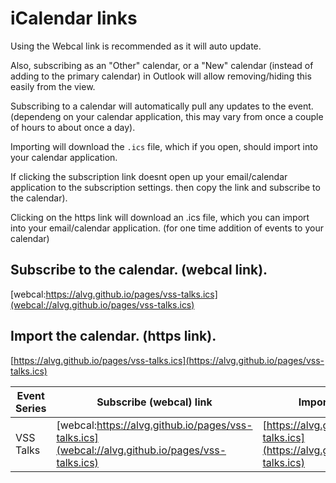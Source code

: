 # iCalendar links


Using the Webcal link is recommended as it will auto update.

Also, subscribing as an "Other" calendar, or a "New" calendar (instead of adding to the primary calendar)
in Outlook will allow removing/hiding this easily from the view.


Subscribing to a calendar will automatically pull any updates to the event.
(dependeng on your calendar application, this may vary from once a couple of hours to about once a day).

Importing will download the `.ics` file, which if you open, should import into your calendar application.

If clicking the subscription link doesnt open up your email/calendar application to the subscription settings.  then copy the link and subscribe to the calendar).

Clicking on the https link will download an .ics file, which you can import into your email/calendar application.
(for one time addition of events to your calendar)


## Subscribe to the calendar. (webcal link).
[webcal:https://alvg.github.io/pages/vss-talks.ics](webcal://alvg.github.io/pages/vss-talks.ics)



## Import the calendar. (https link).
[https://alvg.github.io/pages/vss-talks.ics](https://alvg.github.io/pages/vss-talks.ics)




| Event Series |  Subscribe (webcal) link  | Import (https) link |
|--------------|---------------------------|---------------------|
| VSS Talks    | [webcal:https://alvg.github.io/pages/vss-talks.ics](webcal://alvg.github.io/pages/vss-talks.ics) | [https://alvg.github.io/pages/vss-talks.ics](https://alvg.github.io/pages/vss-talks.ics) |


